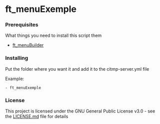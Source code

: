 # ft_menuExemple

### Prerequisites

What things you need to install this script them

 - [ft_menuBuilder](https://github.com/FivemTools/ft_menuBuilder)

### Installing

 Put the folder where you want it and add it to the citmp-server.yml file

 Example:

 ```
 - ft_menuExemple
 ```

### License

 This project is licensed under the GNU General Public License v3.0 - see the [LICENSE.md](LICENSE.md) file for details
